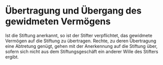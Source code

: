 # Übertragung und Übergang des gewidmeten Vermögens

Ist die Stiftung anerkannt, so ist der Stifter verpflichtet, das gewidmete Vermögen auf die Stiftung zu übertragen. Rechte, zu deren Übertragung eine Abtretung genügt, gehen mit der Anerkennung auf die Stiftung über, sofern sich nicht aus dem Stiftungsgeschäft ein anderer Wille des Stifters ergibt. 


